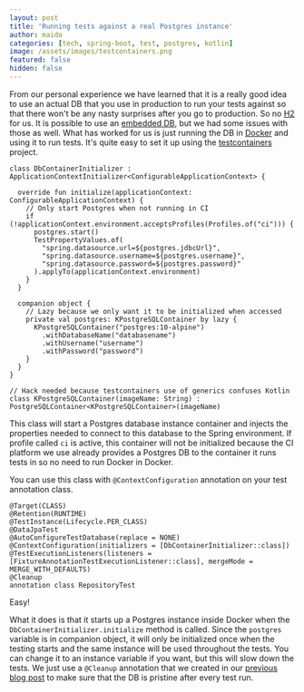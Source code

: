 ```yaml
---
layout: post
title: 'Running tests against a real Postgres instance'
author: maido
categories: [tech, spring-boot, test, postgres, kotlin]
image: /assets/images/testcontainers.png
featured: false
hidden: false
---
```


From our personal experience we have learned that it is a really good idea to use an actual DB that you use in production to run your tests against so that there won't be any nasty surprises after you go to production. So no [H2](https://h2database.com/html/main.html) for us. It is possible to use an [embedded DB](https://github.com/yandex-qatools/postgresql-embedded), but we had some issues with those as well. What has worked for us is just running the DB in [Docker](https://www.docker.com/) and using it to run tests. It's quite easy to set it up using the [testcontainers](https://www.testcontainers.org/) project.

```
class DbContainerInitializer : ApplicationContextInitializer<ConfigurableApplicationContext> {

  override fun initialize(applicationContext: ConfigurableApplicationContext) {
    // Only start Postgres when not running in CI
    if (!applicationContext.environment.acceptsProfiles(Profiles.of("ci"))) {
      postgres.start()
      TestPropertyValues.of(
        "spring.datasource.url=${postgres.jdbcUrl}",
        "spring.datasource.username=${postgres.username}",
        "spring.datasource.password=${postgres.password}"
      ).applyTo(applicationContext.environment)
    }
  }

  companion object {
    // Lazy because we only want it to be initialized when accessed
    private val postgres: KPostgreSQLContainer by lazy {
      KPostgreSQLContainer("postgres:10-alpine")
        .withDatabaseName("databasename")
        .withUsername("username")
        .withPassword("password")
    }
  }
}

// Hack needed because testcontainers use of generics confuses Kotlin
class KPostgreSQLContainer(imageName: String) : PostgreSQLContainer<KPostgreSQLContainer>(imageName)
```

This class will start a Postgres database instance container and injects the properties needed to connect to this database to the Spring environment. If profile called `ci` is active, this container will not be initialized because the CI platform we use already provides a Postgres DB to the container it runs tests in so no need to run Docker in Docker.

You can use this class with `@ContextConfiguration` annotation on your test annotation class. 

```
@Target(CLASS)
@Retention(RUNTIME)
@TestInstance(Lifecycle.PER_CLASS)
@DataJpaTest
@AutoConfigureTestDatabase(replace = NONE)
@ContextConfiguration(initializers = [DbContainerInitializer::class])
@TestExecutionListeners(listeners = [FixtureAnnotationTestExecutionListener::class], mergeMode = MERGE_WITH_DEFAULTS)
@Cleanup
annotation class RepositoryTest
```

Easy!

What it does is that it starts up a Postgres instance inside Docker when the `DbContainerInitializer.initialize` method is called. Since the `postgres` variable is in companion object, it will only be initialized once when the testing starts and the same instance will be used throughout the tests. You can change it to an instance variable if you want, but this will slow down the tests. We just use a `@Cleanup` annotation that we created in our [previous blog post](https://blog.producement.com/tech/spring-boot/test/kotlin/2019/03/27/declarative-spring-junit.html) to make sure that the DB is pristine after every test run.